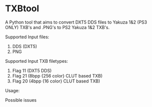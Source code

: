 # TXBtool
A Python tool that aims to convert DXT5 DDS files to Yakuza 1&2 (PS3 ONLY) TXB's and .PNG's to PS2 Yakuza 1&2 TXB's.

Supported Input files:
1) DDS (DXT5)
2) PNG

Supported Input TXB filetypes:
1) Flag 11 (DXT5 DDS)
2) Flag 21 (8bpp {256 color} CLUT based TXB)
3) Flag 20 (4bpp {16 color} CLUT based TXB)

Usage:

Possible issues


